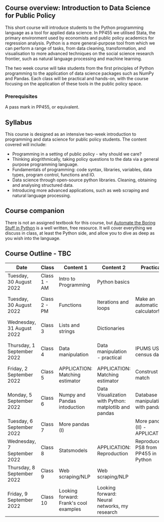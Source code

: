 ## Course overview: Introduction to Data Science for Public Policy
 
This short course will introduce students to the Python programming language as a tool for applied data science. In PP455 we utilised Stata, the primary environment used by economists and public policy academics for regression analysis. Python is a more general-purpose tool from which we can perform a range of tasks, from data cleaning, transformation, and visualisation to more advanced techniques on the social science research frontier, such as natural language processing and machine learning.

The two week course will take students from the first principles of Python programming to the application of data science packages such as NumPy and Pandas. Each class will be practical and hands-on, with the course focusing on the application of these tools in the public policy space. 
 
### Prerequisites 
A pass mark in PP455, or equivalent. 


## Syllabus
This course is designed as an intensive two-week introduction to programming and data science for public policy students. The content covered will include:

- Programming in a setting of public policy - why should we care?
- Thinking alogrithmically, taking policy questions to the data via a general purpose programming language.
- Fundamentals of programming: code syntax, libraries, variables, data types, program control, functions and IO.
- Data science through open-source python libraries. Cleaning, obtaining  and analysing structured data.
- Introducing more advanced applications, such as web scraping and natural language processing.

## Course companion

There is not an assigned textbook for this course, but [Automate the Boring Stuff in Python](https://automatetheboringstuff.com/) is a well written, free resource. It will cover everything we discuss in class, at least the Python side, and allow you to dive as deep as you wish into the language. 

## Course Outline - TBC


| Date                        | Class        | Content 1                              | Content 2                                             | Practical                              | Resource                                                                           |
| --------------------------- | ------------ | -------------------------------------- | ----------------------------------------------------- | -------------------------------------- | ---------------------------------------------------------------------------------- |
| Tuesday, 30 August 2022     | Class 1 - AM | Intro to Programming                   | Python basics                                         |                                        |                                                                                    |
| Tuesday, 30 August 2022     | Class 2 - PM | Functions                              | Iterations and loops                                  | Make an automatic calculator!          | [https://github.com/harris-ippp/s18-a02/](https://github.com/harris-ippp/s18-a02/) |
| Wednesday, 31 August 2022   | Class 3      | Lists and strings                      | Dictionaries                                          |                                        |                                                                                    |
| Thursday, 1 September 2022  | Class 4      | Data manipulation                      | Data manipulation - practical                         | IPUMS USA census data  | [https://github.com/harris-ippp/s18-a03](https://github.com/harris-ippp/s18-a03)   |
| Friday, 2 September 2022    | Class 5      | APPLICATION: Matching estimator        | APPLICATION: Matching estimator                       | Construst the match                    |                                                                                    |
| Monday, 5 September 2022    | Class 6      | Numpy and Pandas intoduction           | Data Visualization with Python: matplotlib and pandas | Database manipulation with pandas           | Eurostat. https://github.com/harris-ippp/s18-a05/                     |
| Tuesday, 6 September 2022   | Class 7      | More pandas (I)                        |                                                       | More pandas (II) - APPLICATION         | O\*NET Data                                                                        |
| Wednesday, 7 September 2022 | Class 8      | Statsmodels                            | APPLICATION: Reproduction                             | Reproduce PS8 from PP455 in Python     |                                                                                    |
| Thursday, 8 September 2022  | Class 9      | Web scraping/NLP                           | Web scraping/NLP                                          |                                  |                                                                                    |
| Friday, 9 September 2022    | Class 10     | Looking forward: Frank's cool examples | Looking forward: Neural networks, my research                  |                                        |                                                                                    |